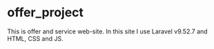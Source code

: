 # offer_project
This is offer and service web-site. In this site I use Laravel v9.52.7 and HTML, CSS and JS.
